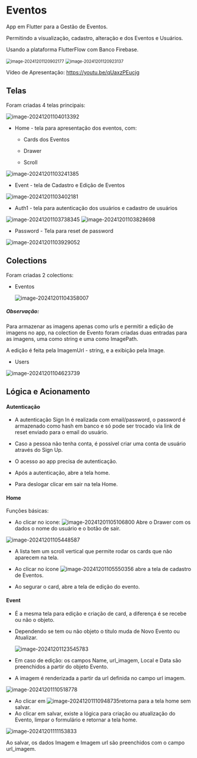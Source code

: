 # Eventos

App em Flutter para a Gestão de Eventos.

Permitindo a visualização, cadastro, alteração e  dos Eventos e Usuários.

Usando a plataforma FlutterFlow com Banco Firebase.

<img src="./img/image-20241201120902177.png" alt="image-20241201120902177" style="zoom:80%;" /> <img src="./img/image-20241201120923137.png" alt="image-20241201120923137" style="zoom:80%;" />



Vídeo de Apresentação:
https://youtu.be/qUaxzPEucjg





## Telas

Foram criadas 4 telas principais:

![image-20241201104013392](./img/image-20241201104013392.png)



- Home - tela para apresentação dos eventos, com:

  - Cards dos Eventos

  - Drawer

  - Scroll

![image-20241201103241385](./img/image-20241201103241385.png)


- Event - tela de Cadastro e Edição de Eventos

![image-20241201103402181](./img/image-20241201103402181.png)

- Auth1 - tela para autenticação dos usuários e cadastro de usuários

![image-20241201103738345](./img/image-20241201103738345.png)     ![image-20241201103828698](./img/image-20241201103828698.png)

- Password - Tela para reset de password

![image-20241201103929052](./img/image-20241201103929052.png)

## Colections

Foram criadas 2 colections:

- Eventos

  ![image-20241201104358007](./img/image-20241201104358007.png)

##### Observação: 

Para armazenar as imagens apenas como urls e permitir a edição de imagens no app, na colection de Evento foram criadas duas entradas para as imagens, uma como string e uma como ImagePath.

A edição é feita pela ImagemUrl - string, e a exibição pela Image.



- Users

![image-20241201104623739](./img/image-20241201104623739.png)



## Lógica e Acionamento

#### Autenticação

- A autenticação Sign In é realizada com email/password, o password é armazenado como hash em banco e só pode ser trocado via link de reset enviado para o email do usuário.
- Caso a pessoa não tenha conta, é possível criar uma conta de usuário através do Sign Up.

- O acesso ao app precisa de autenticação.
- Após a autenticação, abre a tela home.
- Para deslogar clicar em sair na tela Home.



#### Home

Funções básicas:

- Ao clicar no icone: ![image-20241201105106800](./img/image-20241201105106800.png) Abre o Drawer com os dados o nome do usuário e o botão de sair.

![image-20241201105448587](./img/image-20241201105448587.png)

- A lista tem um scroll vertical que permite rodar os cards que não aparecem na tela.
- Ao clicar no ícone ![image-20241201105550356](./img/image-20241201105550356.png) abre a tela de cadastro de Eventos.

- Ao segurar o card, abre a tela de edição do evento.



#### Event

- É a mesma tela para edição e criação de card, a diferença é se recebe ou não o objeto. 

- Dependendo se tem ou não objeto o titulo muda de Novo Evento ou Atualizar.

  ![image-20241201123545783](./img/image-20241201123545783.png)

- Em caso de edição: os campos Name, url_imagem, Local e Data são preenchidos a partir do objeto Evento.

- A imagem é renderizada a partir da url definida no campo url imagem.

![image-20241201110518778](./img/image-20241201110518778.png)

- Ao clicar em ![image-20241201110948735](./img/image-20241201110948735.png)retorna para a tela home sem salvar.
- Ao clicar em salvar, existe a lógica para criação ou atualização do Evento, limpar o formulário e retornar a tela home.

![image-20241201111153833](./img/image-20241201111153833.png)

Ao salvar, os dados Imagem e Imagem url são preenchidos com o campo url_imagem.









